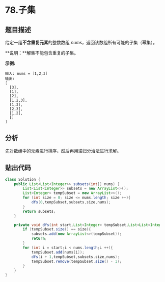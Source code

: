 # 78.子集

## 题目描述

给定一组**不含重复元素**的整数数组 *nums*，返回该数组所有可能的子集（幂集）。

**说明：**解集不能包含重复的子集。

**示例:**

```
输入: nums = [1,2,3]
输出:
[
  [3],
  [1],
  [2],
  [1,2,3],
  [1,3],
  [2,3],
  [1,2],
  []
]
```

## 分析

先对数组中的元素进行排序，然后再用递归分治法进行求解。 

## 贴出代码

```java
class Solution {
    public List<List<Integer>> subsets(int[] nums) {
        List<List<Integer>> subsets = new ArrayList<>();
        List<Integer> tempSubset = new ArrayList<>();
        for (int size = 0; size <= nums.length; size ++){
            dfs(0,tempSubset,subsets,size,nums);
        }
        return subsets;
    }

    private void dfs(int start,List<Integer> tempSubset,List<List<Integer>> subsets, final int size,final int[] nums){
        if (tempSubset.size() == size){
            subsets.add(new ArrayList<>(tempSubset));
            return;
        }
        for (int i = start;i < nums.length;i ++){
            tempSubset.add(nums[i]);
            dfs(i + 1,tempSubset,subsets,size,nums);
            tempSubset.remove(tempSubset.size() - 1);
        }
    }
}
```